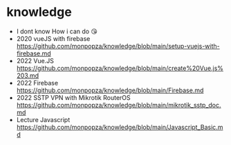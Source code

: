# knowledge
- I dont know How i can do :kissing_heart:
- 2020 vueJS with firebase https://github.com/monpopza/knowledge/blob/main/setup-vuejs-with-firebase.md
- 2022 Vue.JS https://github.com/monpopza/knowledge/blob/main/create%20Vue.js%203.md
- 2022 Firebase https://github.com/monpopza/knowledge/blob/main/Firebase.md
- 2022 SSTP VPN with Mikrotik RouterOS https://github.com/monpopza/knowledge/blob/main/mikrotik_sstp_doc.md
- Lecture Javascript https://github.com/monpopza/knowledge/blob/main/Javascript_Basic.md
